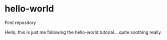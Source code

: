 # hello-world
First repository

Hello, this is just me following the hello-world tutorial... quite soothing really.
